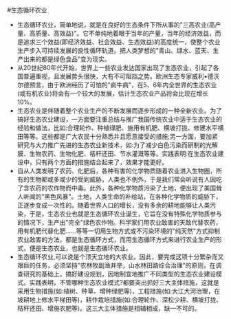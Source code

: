 #生态循环农业
* 生态循环农业，简单地说，就是在良好的生态条件下所从事的"三高农业(高产量、高质量、高效益)"。它不单纯地着眼于当年的产量，当年的经济效益，而是追求三个效益(即经济效益、社会效益、生态效益)的高度统一，使整个农业生产步入可持续发展的良性循环轨道。把人类梦想的"青山、绿水、蓝天、生产出来的都是绿色食品"变为现实。
* 从20世纪80年代开始，世界上一些农业发达国家出现了生态农业，引起了各国普遍重视，且发展势头很快，大有不可阻挡之势。欧洲生态专家威利•德沃尔德预言，由于欧洲经历了可怕的"疯牛病"，在5、6年内全世界的生态农业(或有机农业)将会有一个较大的发展，估计生态农业产品将会比现在增长10%。
* 生态农业是伴随着整个农业生产的不断发展而逐步形成的一种全新农业。为了搞好生态农业建设，一方面要注重总结与推广我国传统农业中适于生态农业的经验和做法，比如:合理轮作、种植绿肥、施用有机肥、横坡打拢、修建水平横田等等。这些都是广大农民十分熟悉并且愿意接受的措施;另一方面，要加紧研究与大力推广先进的生态农业新技术，如:为了减少白色污染而研制的光解膜、生物农药、生物化肥、秸秆还田、节水灌溉等等。实践表明:在生态农业建设中，只有两个方面的措施结合起来了，效果才能更好。
* 自从人类发明了农药、化肥后，各种有害的化学物质随着农业进入生物圈，所有的生物都或多或少的受到威胁，人类也不例外，于是我们常会听说有人因吃了含农药的农作物而中毒。此外，各种化学物质污染了土地，便出现了美国耸人听闻的"黑色风暴"。土地，人类生命的补给站，在各种化学物质的威胁下，正逐步变成一次性的。随着世界人口的增长，没有多余的耕地能够让人类污染，于是，生态农业也就是生态循环农业诞生，它旨在没有特殊化学物质参与的情况下，生产出"完全"绿色农作物。科学家们用农业敌害的天敌代替农药，用有机肥代替化肥……等等一切用生物方式或不污染环境的"纯天然"方式抑制农业敌害的方法，都是生态循环方式，而用生态循环方式来进行农业生产的形式，便是生态农业，也就是生态循环农业。
* 生态循环农业,可以说是个顶天立地的大农业。因此，要完成这项十分繁杂而又艰巨的任务，必须坚持"农林牧副渔并举，山水林田路综合治理"的原则，在调查研究的基础上，搞好建设规划，因地制宜地推广不同类型的生态农业建设模式。实践表明，不管哪种生态农业模式?都要突出抓好三大主体措施，这就是采用生物措施(如:植树、种草、增种绿肥等)，工程措施(如:大江大河治理，在坡耕地上修水平梯田等)，耕作栽培措施(如:合理轮作、深松少耕、横坡打拢、秸秆还田、增施农肥等)。这三大主体措施是相辅相成，缺一不可的。
